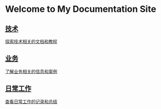 # Welcome to My Documentation Site

<div class="section-container">
  <a href="./technology/index" class="section-link">
    <div class="section">
      <h2>技术</h2>
      <p>探索技术相关的文档和教程</p>
    </div>
  </a>
  <a href="./business/index" class="section-link">
    <div class="section">
      <h2>业务</h2>
      <p>了解业务相关的信息和案例</p>
    </div>
  </a>
  <a href="./daily_work/index" class="section-link">
    <div class="section">
      <h2>日常工作</h2>
      <p>查看日常工作的记录和总结</p>
    </div>
  </a>
</div>